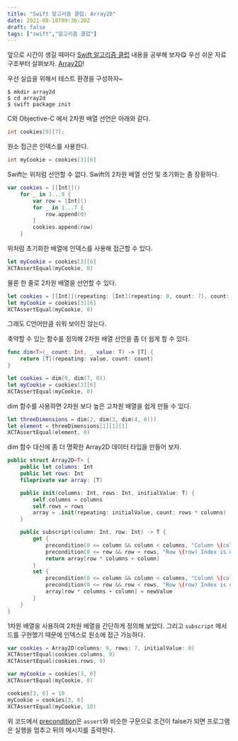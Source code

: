 ```yaml
---
title: "Swift 알고리즘 클럽: Array2D"
date: 2021-08-18T09:36:20Z
draft: false
tags: ["swift","알고리즘 클럽"]
---
```


앞으로 시간이 생길 때마다 [Swift 알고리즘 클럽](https://github.com/raywenderlich/swift-algorithm-club) 내용을 공부해 보자😋 우선 쉬운 자료구조부터 살펴보자. [Array2D](https://github.com/raywenderlich/swift-algorithm-club/tree/master/Array2D)!

우선 실습을 위해서 테스트 환경을 구성하자~

```
$ mkdir array2d
$ cd array2d
$ swift package init
```

C와 Objective-C 에서 2차원 배열 선언은 아래와 같다.

```c
int cookies[9][7];
```

원소 접근은 인덱스를 사용한다.

```c
int myCookie = cookies[3][6]
```

Swift는 위처럼 선언할 수 없다. Swift의 2차원 배열 선언 및 초기화는 좀 장황하다.

```swift
var cookies = [[Int]]()
    for _ in 1...9 {
        var row = [Int]()
        for _ in 1...7 {
            row.append(0)
        }
        cookies.append(row)
    }
```

위처럼 초기화한 배열에 인덱스를 사용해 접근할 수 있다.

```swift
let myCookie = cookies[3][6]
XCTAssertEqual(myCookie, 0)
```

물론 한 줄로 2차원 배열을 선언할 수 있다. 

```swift
let cookies = [[Int]](repeating: [Int](repeating: 0, count: 7), count: 9)
let myCookie = cookies[3][6]
XCTAssertEqual(myCookie, 0)
```

그래도 C언어만큼 쉬워 보이진 않는다.

축약할 수 있는 함수를 정의해 2차원 배열 선언을 좀 더 쉽게 할 수 있다.

```swift
func dim<T>(_ count: Int, _ value: T) -> [T] {
    return [T](repeating: value, count: count)
}

let cookies = dim(9, dim(7, 0))
let myCookie = cookies[3][6]
XCTAssertEqual(myCookie, 0)
```

dim 함수를 사용하면 2차원 보다 높은 고차원 배열을 쉽게 만들 수 있다.

```swift
let threeDimensions = dim(2, dim(3, dim(4, 0)))
let element = threeDimensions[1][1][1]
XCTAssertEqual(element, 0)
```

dim 함수 대신에 좀 더 명확한 Array2D 데이터 타입을 만들어 보자.

```swift
public struct Array2D<T> {
    public let columns: Int
    public let rows: Int
    fileprivate var array: [T]

    public init(columns: Int, rows: Int, initialValue: T) {
        self.columns = columns
        self.rows = rows
        array = .init(repeating: initialValue, count: rows * columns)
    }

    public subscript(column: Int, row: Int) -> T {
        get {
            precondition(0 <= column && column < columns, "Column \(column) Index is out of range. Array<T>(columns: \(columns), rows:\(rows))")
            precondition(0 <= row && row < rows, "Row \(row) Index is out of range. Array<T>(columns: \(columns), rows:\(rows))")
            return array[row * columns + column]
        }
        set {
            precondition(0 <= column && column < columns, "Column \(column) Index is out of range. Array<T>(columns: \(columns), rows:\(rows))")
            precondition(0 <= row && row < rows, "Row \(row) Index is out of range. Array<T>(columns: \(columns), rows:\(rows))")
            array[row * columns + column] = newValue
        }
    }
}
```

1차원 배열을 사용하여 2차원 배열을 간단하게 정의해 보았다. 그리고 `subscript` 메서드를 구현했기 때문에 인덱스로 원소에 접근 가능하다.

```swift
var cookies = Array2D(columns: 9, rows: 7, initialValue: 0)
XCTAssertEqual(cookies.columns, 9)
XCTAssertEqual(cookies.rows, 9)

var myCookie = cookies[3, 6]
XCTAssertEqual(myCookie, 0)

cookies[3, 6] = 10
myCookie = cookies[3, 6]
XCTAssertEqual(myCookie, 10)
```

위 코드에서 [precondition](https://developer.apple.com/documentation/swift/1540960-precondition)은 `assert`와 비슷한 구문으로 조건이 false가 되면 프로그램은 실행을 멈추고 뒤의 메시지를 출력한다.